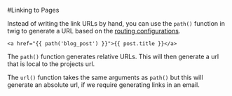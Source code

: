 #Linking to Pages

Instead of writing the link URLs by hand, you can use the `path()` function in twig to generate a URL based on the
<a href="https://symfony.com/doc/current/routing.html#routing-creating-routes">routing configurations</a>.

`<a href="{{ path('blog_post') }}">{{ post.title }}</a>`


The `path()` function generates relative URLs. This will then generate a url that is local to the projects url.

The `url()` function takes the same arguments as `path()` but this will generate an absolute url, if we require
generating links in an email.



